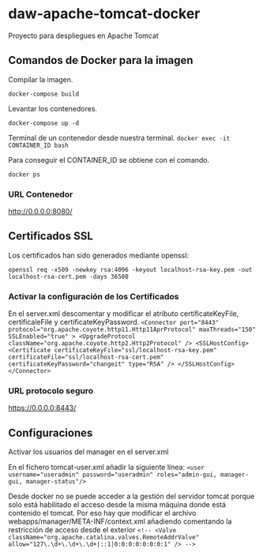 # daw-apache-tomcat-docker
Proyecto para despliegues en Apache Tomcat

## Comandos de Docker para la imagen
Compilar la imagen.

`docker-compose build`

Levantar los contenedores.

`docker-compose up -d`

Terminal de un contenedor desde nuestra terminal.
`docker exec -it CONTAINER_ID bash`

Para conseguir el CONTAINER_ID se obtiene con el comando.

`docker ps`

### URL Contenedor
http://0.0.0.0:8080/

## Certificados SSL
Los certificados han sido generados mediante openssl:

`openssl req -x509 -newkey rsa:4096 -keyout localhost-rsa-key.pem -out localhost-rsa-cert.pem -days 36500`

### Activar la configuración de los Certificados
En el server.xml descomentar y modificar el atributo certificateKeyFile, certificaleFile y certificateKeyPassword.
`<Connector port="8443" protocol="org.apache.coyote.http11.Http11AprProtocol"
               maxThreads="150" SSLEnabled="true" >
        <UpgradeProtocol className="org.apache.coyote.http2.Http2Protocol" />
        <SSLHostConfig>
            <Certificate certificateKeyFile="ssl/localhost-rsa-key.pem"
                         certificateFile="ssl/localhost-rsa-cert.pem"
                         certificateKeyPassword="changeit"
                         type="RSA" />
        </SSLHostConfig>
    </Connector>`

### URL protocolo seguro
https://0.0.0.0:8443/

## Configuraciones
Activar los usuarios del manager en el server.xml

En el fichero tomcat-user.xml añadir la siguiente línea:
`<user username="useradmin" password="useradmin" roles="admin-gui, manager-gui, manager-status"/>`


Desde docker no se puede acceder a la gestión del servidor tomcat porque solo está habilitado el acceso desde la misma máquina donde está contenido el tomcat. Por eso hay que modificar el archivo webapps/manager/META-INF/context.xml añadiendo comentando la restricción de acceso desde el exterior
`<!--
<Valve className="org.apache.catalina.valves.RemoteAddrValve"
         allow="127\.\d+\.\d+\.\d+|::1|0:0:0:0:0:0:0:1" />
-->`